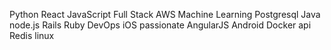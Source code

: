 Python
React
JavaScript
Full Stack
AWS
Machine Learning
Postgresql
Java
node.js
Rails
Ruby
DevOps
iOS
passionate
AngularJS
Android
Docker
api
Redis
linux
